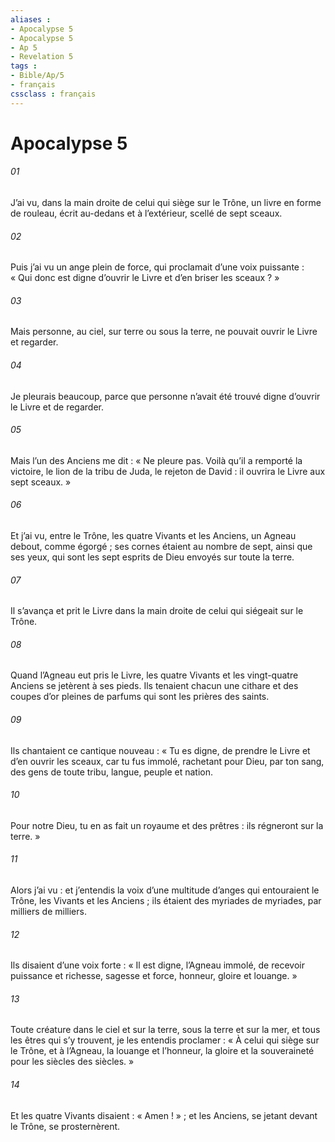 ```yaml
---
aliases : 
- Apocalypse 5
- Apocalypse 5
- Ap 5
- Revelation 5
tags : 
- Bible/Ap/5
- français
cssclass : français
---
```


# Apocalypse 5

###### 01
J’ai vu, dans la main droite de celui qui siège sur le Trône, un livre en forme de rouleau, écrit au-dedans et à l’extérieur, scellé de sept sceaux.
###### 02
Puis j’ai vu un ange plein de force, qui proclamait d’une voix puissante : « Qui donc est digne d’ouvrir le Livre et d’en briser les sceaux ? »
###### 03
Mais personne, au ciel, sur terre ou sous la terre, ne pouvait ouvrir le Livre et regarder.
###### 04
Je pleurais beaucoup, parce que personne n’avait été trouvé digne d’ouvrir le Livre et de regarder.
###### 05
Mais l’un des Anciens me dit : « Ne pleure pas. Voilà qu’il a remporté la victoire, le lion de la tribu de Juda, le rejeton de David : il ouvrira le Livre aux sept sceaux. »
###### 06
Et j’ai vu, entre le Trône, les quatre Vivants et les Anciens, un Agneau debout, comme égorgé ; ses cornes étaient au nombre de sept, ainsi que ses yeux, qui sont les sept esprits de Dieu envoyés sur toute la terre.
###### 07
Il s’avança et prit le Livre dans la main droite de celui qui siégeait sur le Trône.
###### 08
Quand l’Agneau eut pris le Livre, les quatre Vivants et les vingt-quatre Anciens se jetèrent à ses pieds. Ils tenaient chacun une cithare et des coupes d’or pleines de parfums qui sont les prières des saints.
###### 09
Ils chantaient ce cantique nouveau :
« Tu es digne, de prendre le Livre
et d’en ouvrir les sceaux,
car tu fus immolé,
rachetant pour Dieu, par ton sang,
des gens de toute tribu,
langue, peuple et nation.
###### 10
Pour notre Dieu, tu en as fait
un royaume et des prêtres :
ils régneront sur la terre. »
###### 11
Alors j’ai vu : et j’entendis la voix d’une multitude d’anges qui entouraient le Trône, les Vivants et les Anciens ; ils étaient des myriades de myriades, par milliers de milliers.
###### 12
Ils disaient d’une voix forte :
« Il est digne, l’Agneau immolé,
de recevoir puissance et richesse,
sagesse et force,
honneur, gloire et louange. »
###### 13
Toute créature dans le ciel et sur la terre, sous la terre et sur la mer, et tous les êtres qui s’y trouvent, je les entendis proclamer :
« À celui qui siège sur le Trône, et à l’Agneau,
la louange et l’honneur,
la gloire et la souveraineté
pour les siècles des siècles. »
###### 14
Et les quatre Vivants disaient : « Amen ! » ; et les Anciens, se jetant devant le Trône, se prosternèrent.
